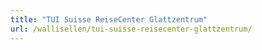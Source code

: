 ```yaml
---
title: "TUI Suisse ReiseCenter Glattzentrum"
url: /wallisellen/tui-suisse-reisecenter-glattzentrum/
---
```

